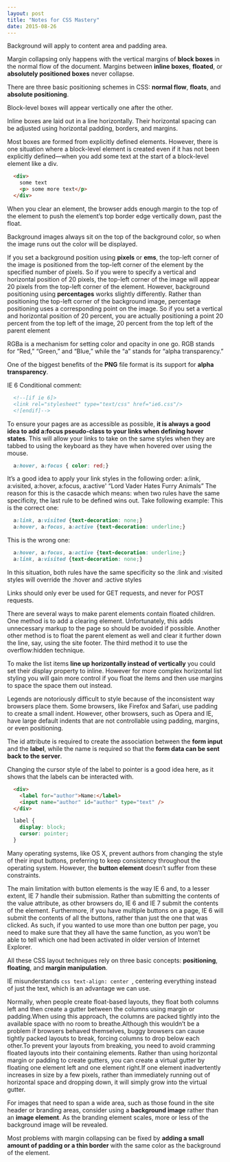 ```yaml
---
layout: post
title: "Notes for CSS Mastery"
date: 2015-08-26
---
```


Background will apply to content area and padding area.

Margin collapsing only happens with the vertical margins of **block boxes** in the normal flow of the document. Margins between **inline boxes**, **floated**, or **absolutely positioned boxes** never collapse.

There are three basic positioning schemes in CSS: **normal flow**, **floats**, and **absolute positioning**.

Block-level boxes will appear vertically one after the other.

Inline boxes are laid out in a line horizontally. Their horizontal spacing can be adjusted using horizontal padding, borders, and margins.

Most boxes are formed from explicitly defined elements. However, there is one situation where a block-level element is created even if it has not been explicitly defined—when you add some text at the start of a block-level element like a div.
```html
  <div>
    some text
    <p> some more text</p>
  </div>
```
When you clear an element, the browser adds enough margin to the top of the element to push the element’s top border edge vertically down, past the float.

Background images always sit on the top of the background color, so when the image runs out the color will be displayed.

If you set a background position using **pixels** or **ems**, the top-left corner of the image is positioned from the top-left corner of the element by the specified number of pixels. So if you were to specify a vertical and horizontal position of 20 pixels, the top-left corner of the image will appear 20 pixels from the top-left corner of the element. However, background positioning using **percentages** works slightly differently. Rather than positioning the top-left corner of the background image, percentage positioning uses a corresponding point on the image. So if you set a vertical and horizontal position of 20 percent, you are actually positioning a point 20 percent from the top left of the image, 20 percent from the top left of the parent element

RGBa is a mechanism for setting color and opacity in one go. RGB stands for “Red,” “Green,” and “Blue,” while the “a” stands for “alpha transparency.”

One of the biggest benefits of the **PNG** file format is its support for **alpha transparency**.

IE 6 Conditional comment:
```html
  <!--[if ie 6]>
  <link rel="stylesheet" type="text/css" href="ie6.css"/>
  <![endif]-->
```
To ensure your pages are as accessible as possible, **it is always a good idea to add a:focus pseudo-class to your links when defining hover states**. This will allow your links to take on the same styles when they are tabbed to using the keyboard as they have when hovered over using the mouse.
```css
  a:hover, a:focus { color: red;}
```

It’s a good idea to apply your link styles in the following order: a:link, a:visited, a:hover, a:focus, a:active'
“Lord Vader Hates Furry Animals”
The reason for this is the casacde which means: when two rules have the same specificity, the last rule to be defined wins out. Take following example:
This is the correct one:
```css
  a:link, a:visited {text-decoration: none;}
  a:hover, a:focus, a:active {text-decoration: underline;}
```
This is the wrong one:
```css
  a:hover, a:focus, a:active {text-decoration: underline;}
  a:link, a:visited {text-decoration: none;}
```
In this situation, both rules have the same specificity so the :link and :visited styles will override the :hover and :active styles

Links should only ever be used for GET requests, and never for POST requests.

There are several ways to make parent elements contain floated children. 
One method is to add a clearing element. Unfortunately, this adds unnecessary markup to the page so should be avoided if possible. 
Another other method is to float the parent element as well and clear it further down the line, say, using the site footer. The third method it to use the overflow:hidden technique.

To make the list items **line up horizontally instead of vertically** you could set their display property to inline. However for more complex horizontal list styling you will gain more control if you float the items and then use margins to space the space them out instead.

Legends are notoriously difficult to style because of the inconsistent way browsers place them. Some browsers, like Firefox and Safari, use padding to create a small indent. However, other browsers, such as Opera and IE, have large default indents that are not controllable using padding, margins, or even positioning.

The id attribute is required to create the association between the **form input** and the **label**, while the name is required so that the **form data can be sent back to the server**.

Changing the cursor style of the label to pointer is a good idea here, as it shows that the labels can be interacted with.
``` html
  <div>
    <label for="author">Name:</label>
    <input name="author" id="author" type="text" />
  </div>
```
```css
  label {
    display: block;
    cursor: pointer;
  }
```
Many operating systems, like OS X, prevent authors from changing the style of their input buttons, preferring to keep consistency throughout the operating system. However, the **button element** doesn’t suffer from these constraints.

The main limitation with button elements is the way IE 6 and, to a lesser extent, IE 7 handle their submission. Rather than submitting the contents of the value attribute, as other browsers do, IE 6 and IE 7 submit the contents of the element. Furthermore, if you have multiple buttons on a page, IE 6 will submit the contents of all the buttons, rather than just the one that was clicked. As such, if you wanted to use more than one button per page, you need to make sure that they all have the same function, as you won’t be able to tell which one had been activated in older version of Internet Explorer.

All these CSS layout techniques rely on three basic concepts: **positioning**, **floating**, and **margin manipulation**.

IE misunderstands ```css text-align: center ```, centering everything instead of just the text, which is an advantage we can use.

Normally, when people create float-based layouts, they float both columns left and then create a gutter between the columns using margin or padding.When using this approach, the columns are packed tightly into the available space with no room to breathe.Although this wouldn’t be a problem if browsers behaved themselves, buggy browsers can cause tightly packed layouts to break, forcing columns to drop below each other.To prevent your layouts from breaking, you need to avoid cramming floated layouts into their containing elements. Rather than using horizontal margin or padding to create gutters, you can create a virtual gutter by floating one element left and one element right.If one element inadvertently increases in size by a few pixels, rather than immediately running out of horizontal space and dropping down, it will simply grow into the virtual gutter.

For images that need to span a wide area, such as those found in the site header or branding areas, consider using a **background image** rather than an **image element**. As the branding element scales, more or less of the background image will be revealed.

Most problems with margin collapsing can be fixed by **adding a small amount of padding or a thin border** with the same color as the background of the element.
